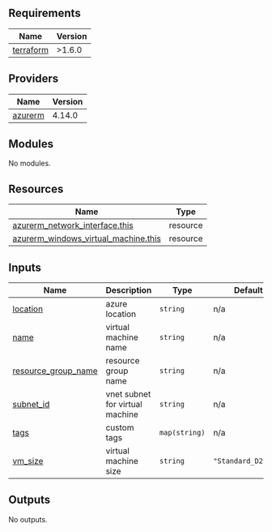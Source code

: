## Requirements

| Name | Version |
|------|---------|
| <a name="requirement_terraform"></a> [terraform](#requirement\_terraform) | >1.6.0 |

## Providers

| Name | Version |
|------|---------|
| <a name="provider_azurerm"></a> [azurerm](#provider\_azurerm) | 4.14.0 |

## Modules

No modules.

## Resources

| Name | Type |
|------|------|
| [azurerm_network_interface.this](https://registry.terraform.io/providers/hashicorp/azurerm/latest/docs/resources/network_interface) | resource |
| [azurerm_windows_virtual_machine.this](https://registry.terraform.io/providers/hashicorp/azurerm/latest/docs/resources/windows_virtual_machine) | resource |

## Inputs

| Name | Description | Type | Default | Required |
|------|-------------|------|---------|:--------:|
| <a name="input_location"></a> [location](#input\_location) | azure location | `string` | n/a | yes |
| <a name="input_name"></a> [name](#input\_name) | virtual machine name | `string` | n/a | yes |
| <a name="input_resource_group_name"></a> [resource\_group\_name](#input\_resource\_group\_name) | resource group name | `string` | n/a | yes |
| <a name="input_subnet_id"></a> [subnet\_id](#input\_subnet\_id) | vnet subnet for virtual machine | `string` | n/a | yes |
| <a name="input_tags"></a> [tags](#input\_tags) | custom tags | `map(string)` | n/a | yes |
| <a name="input_vm_size"></a> [vm\_size](#input\_vm\_size) | virtual machine size | `string` | `"Standard_D2s_v3"` | no |

## Outputs

No outputs.
